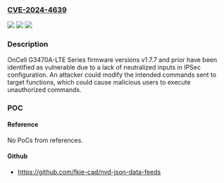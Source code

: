 ### [CVE-2024-4639](https://cve.mitre.org/cgi-bin/cvename.cgi?name=CVE-2024-4639)
![](https://img.shields.io/static/v1?label=Product&message=OnCell%20G3150A-LTE%20Series&color=blue)
![](https://img.shields.io/static/v1?label=Version&message=1.0%3C%3D%201.7.7%20&color=brighgreen)
![](https://img.shields.io/static/v1?label=Vulnerability&message=CWE-77%3A%20Improper%20Neutralization%20of%20Special%20Elements%20used%20in%20a%20Command&color=brighgreen)

### Description

OnCell G3470A-LTE Series firmware versions v1.7.7 and prior have been identified as vulnerable due to a lack of neutralized inputs in IPSec configuration. An attacker could modify the intended commands sent to target functions, which could cause malicious users to execute unauthorized commands.

### POC

#### Reference
No PoCs from references.

#### Github
- https://github.com/fkie-cad/nvd-json-data-feeds


